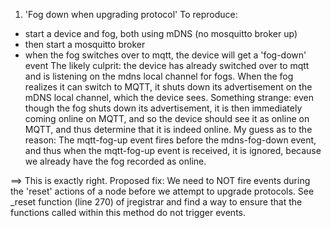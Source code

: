 

1. 'Fog down when upgrading protocol'
To reproduce:
- start a device and fog, both using mDNS (no mosquitto broker up)
- then start a mosquitto broker
- when the fog switches over to mqtt, the device will get a 'fog-down' event
The likely culprit: the device has already switched over to mqtt and is listening on the mdns local channel for fogs. When the fog realizes it can switch to MQTT, it shuts down its advertisement on the mDNS local channel, which the device sees.
Something strange: even though the fog shuts down its advertisement, it is then immediately coming online on MQTT, and so the device should see it as online on MQTT, and thus determine that it is indeed online.
My guess as to the reason: The mqtt-fog-up event fires before the mdns-fog-down event, and thus when the mqtt-fog-up event is received, it is ignored, because we already have the fog recorded as online.

==> This is exactly right.
Proposed fix: We need to NOT fire events during the 'reset' actions of a node before we attempt to upgrade protocols. See \_reset function (line 270) of jregistrar and find a way to ensure that the functions called within this method do not trigger events.
